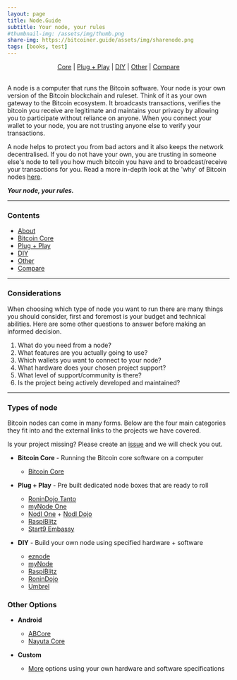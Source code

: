 ```yaml
---
layout: page
title: Node.Guide 
subtitle: Your node, your rules
#thumbnail-img: /assets/img/thumb.png
share-img: https://bitcoiner.guide/assets/img/sharenode.png
tags: [books, test]
---
```


<p align="center">
  <a href="/node/core">Core</a> |
  <a href="/node/pap">Plug + Play</a> |
  <a href="/node/diy">DIY</a> |
  <a href="/node/other">Other</a> |
  <a href="/node/compare">Compare</a>
  <br><br>
</p>


A node is a computer that runs the Bitcoin software. Your node is your own version of the Bitcoin blockchain and ruleset. Think of it as your own gateway to the Bitcoin ecosystem. It broadcasts transactions, verifies the bitcoin you receive are legitimate and maintains your privacy by allowing you to participate without reliance on anyone. When you connect your wallet to your node, you are not trusting anyone else to verify your transactions.

A node helps to protect you from bad actors and it also keeps the network decentralised. If you do not have your own, you are trusting in someone else's node to tell you how much bitcoin you have and to broadcast/receive your transactions for you. Read a more in-depth look at the 'why' of Bitcoin nodes [here](https://armantheparman.com/why-should-you-run-your-own-bitcoin-node/).

***Your node, your rules.***

***

### Contents

* [About](/node/about)
* [Bitcoin Core](/node/core)
* [Plug + Play](/node/pap)
* [DIY](/node/diy)
* [Other](/node/other)
* [Compare](/node/compare)

***

### Considerations

When choosing which type of node you want to run there are many things you should consider, first and foremost is your budget and technical abilities. Here are some other questions to answer before making an informed decision.

1. What do you need from a node?
2. What features are you actually going to use?
3. Which wallets you want to connect to your node?
4. What hardware does your chosen project support?
5. What level of support/community is there?
6. Is the project being actively developed and maintained?

***

### Types of node

Bitcoin nodes can come in many forms. Below are the four main categories they fit into and the external links to the projects we have covered.

Is your project missing? Please create an [issue](https://github.com/BitcoinQnA/node-guide) and we will check you out.

-  **Bitcoin Core** - Running the Bitcoin core software on a computer
   - [Bitcoin Core](https://bitcoincore.org/en/download/)

-  **Plug + Play** - Pre built dedicated node boxes that are ready to roll
    - [RoninDojo Tanto](https://shop.ronindojo.io/product-category/nodes/?v=47e5dceea252)
    - [myNode One](https://mynodebtc.com/products/one)
    - [Nodl One](https://shop.nodl.it/en/) + [Nodl Dojo](https://shop.nodl.it/en/)
    - [RaspiBlitz](https://shop.fulmo.org/product-category/raspiblitz/)
    - [Start9 Embassy](https://store.start9labs.com/collections/embassy)

-  **DIY** - Build your own node using specified hardware + software
    - [eznode](https://ezno.de)
    - [myNode](https://mynodebtc.com/products/community_edition)
    - [RaspiBlitz](https://github.com/rootzoll/raspiblitz)
    - [RoninDojo](https://wiki.ronindojo.io/)
    - [Umbrel](https://getumbrel.com/#start)

### Other Options

- **Android**
  - [ABCore](https://github.com/greenaddress/abcore)
  - [Nayuta Core](https://nayuta.co/core/)
     
- **Custom**
  - [More](/node/other) options using your own hardware and software specifications



